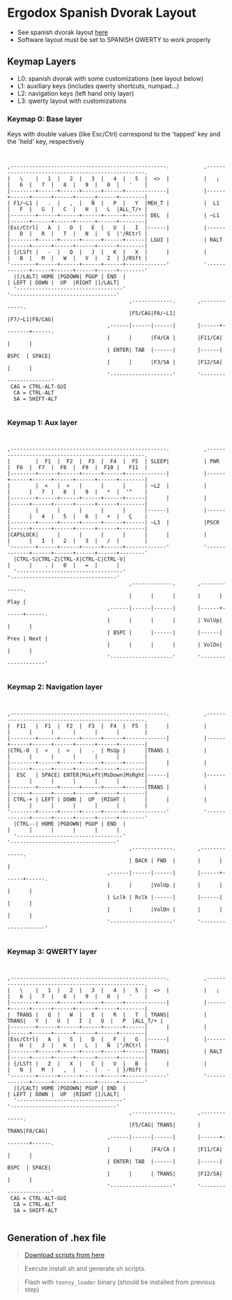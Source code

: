 # Ergodox Spanish Dvorak Layout
 * See spanish dvorak layout [here](http://djelibeibi.unex.es/dvorak/)
 * Software layout must be set to SPANISH QWERTY to work properly

## Keymap Layers
 - L0: spanish dvorak with some customizations (see layout below)
 - L1: auxiliary keys (includes qwerty shortcuts, numpad...)
 - L2: navigation keys (left hand only layer)
 - L3: qwerty layout with customizations


### Keymap 0: Base layer
Keys with double values (like Esc/Ctrl) correspond to the 'tapped' key and the 'held' key, respectively

<pre><code>

,--------------------------------------------------.           ,--------------------------------------------------.
|   \    |   1  |   2  |   3  |   4  |   5  |  <>  |           |   ¡  |   6  |   7  |   8  |   9  |   0  |   '    |
|--------+------+------+------+------+-------------|           |------+------+------+------+------+------+--------|
| F1/~L1 |   .  |   ,  |   Ñ  |   P  |   Y  |MEH_T |           |  L1  |   F  |   G  |   C  |   H  |   L  |ALL_T/+ |
|--------+------+------+------+------+------| DEL  |           | ~L1  |------+------+------+------+------+--------|
|Esc/Ctrl|   A  |   O  |   E  |   U  |   I  |------|           |------|   D  |   R  |   T  |   N  |   S  |'/RCtrl |
|--------+------+------+------+------+------| LGUI |           | RALT |------+------+------+------+------+--------|
| {/LSft |   -  |   Q  |   J  |   K  |   X  |      |           |      |   B  |   M  |   W  |   V  |   Z  | }/RSft |
'--------+------+------+------+------+-------------'           '-------------+------+------+------+------+--------'
  |[/LALT| HOME |PGDOWN| PGUP | END  |                                       | LEFT | DOWN |  UP  |RIGHT |]/LALT|
  '----------------------------------'                                       '----------------------------------'
                                       ,-------------.       ,-------------.
                                       |F5/CAG|F6/~L1|       |F7/~L1|F8/CAG|
                                ,------|------|------|       |------+--------+------.
                                |      |      |F4/CA |       |F11/CA|        |      |
                                | ENTER| TAB  |------|       |------|  BSPC  | SPACE|
                                |      |      |F3/SA |       |F12/SA|        |      |
                                '--------------------'       '----------------------'
 CAG = CTRL-ALT-GUI
  CA = CTRL-ALT
  SA = SHIFT-ALT

</pre></code>

### Keymap 1: Aux layer

<pre><code>

,--------------------------------------------------.           ,--------------------------------------------------.
|        |  F1  |  F2  |  F3  |  F4  |  F5  | SLEEP|           | PWR  |  F6  |  F7  |  F8  |  F9  |  F10 |   F11  |
|--------+------+------+------+------+-------------|           |------+------+------+------+------+------+--------|
|        |  <   |  >   |      |      |      | ~L2  |           |      |      |   7  |   8  |   9  |   *  |  '^    |
|--------+------+------+------+------+------|      |           |      |------+------+------+------+------+--------|
|        |      |      |      |      |      |------|           |------|      |   4  |   5  |   6  |   +  |   Ç    |
|--------+------+------+------+------+------| ~L3  |           |PSCR  |------+------+------+------+------+--------|
|CAPSLOCK|      |      |      |      |      |      |           |      |      |   1  |   2  |   3  |   /  |        |
'--------+------+------+------+------+-------------'           '-------------+------+------+------+------+--------'
  |CTRL-S|CTRL-Z|CTRL-X|CTRL-C|CTRL-V|                                       |      |    . |   0  |   =  |      |
  '----------------------------------'                                       '----------------------------------'
                                       ,-------------.       ,-------------.
                                       |      |      |       |      | Play |
                                ,------|------|------|       |------+------+------.
                                |      |      |      |       | VolUp|      |      |
                                | BSPC |      |------|       |------| Prev | Next |
                                |      |      |      |       | VolDn|      |      |
                                '--------------------'       '--------------------'

</pre></code>

### Keymap 2: Navigation layer

<pre><code>

,--------------------------------------------------.           ,--------------------------------------------------.
|  F11   |  F1  |  F2  |  F3  |  F4  |  F5  |      |           |      |      |      |      |      |      |        |
|--------+------+------+------+------+-------------|           |------+------+------+------+------+------+--------|
|CTRL-0  |  <   |  >   |   .  | MsUp |      |TRANS |           |      |      |      |      |      |      |        |
|--------+------+------+------+------+------|      |           |      |------+------+------+------+------+--------|
|  ESC   | SPACE| ENTER|MsLeft|MsDown|MsRght|------|           |------|      |      |      |      |      |        |
|--------+------+------+------+------+------|TRANS |           |      |------+------+------+------+------+--------|
| CTRL-+ | LEFT | DOWN |  UP  |RIGHT |      |      |           |      |      |      |      |      |      |        |
'--------+------+------+------+------+-------------'           '-------------+------+------+------+------+--------'
  |CTRL--| HOME |PGDOWN| PGUP | END  |                                       |      |      |      |      |      |
  '----------------------------------'                                       '----------------------------------'
                                       ,-------------.       ,-------------.
                                       | BACK | FWD  |       |      |      |
                                ,------|------|------|       |------+------+------.
                                |      |      |VolUp |       |      |      |      |
                                | Lclk | Rclk |------|       |------|      |      |
                                |      |      |VolDn |       |      |      |      |
                                '--------------------'       '--------------------'

</pre></code>

### Keymap 3: QWERTY layer

<pre><code>

,--------------------------------------------------.           ,--------------------------------------------------.
|   \    |   1  |   2  |   3  |   4  |   5  |  <>  |           |   ¡  |   6  |   7  |   8  |   9  |   0  |   '    |
|--------+------+------+------+------+-------------|           |------+------+------+------+------+------+--------|
|  TRANS |   Q  |   W  |   E  |   R  |   T  | TRANS|           | TRANS|   Y  |   U  |   I  |   O  |   P  |ALL_T/+ |
|--------+------+------+------+------+------|      |           |      |------+------+------+------+------+--------|
|Esc/Ctrl|   A  |   S  |   D  |   F  |   G  |------|           |------|   H  |   J  |   K  |   L  |   Ñ  |'/RCtrl |
|--------+------+------+------+------+------| TRANS|           | RALT |------+------+------+------+------+--------|
| {/LSft |   Z  |   X  |   C  |   V  |   B  |      |           |      |   N  |   M  |   ,  |   .  |   -  | }/RSft |
'--------+------+------+------+------+-------------'           '-------------+------+------+------+------+--------'
  |[/LALT| HOME |PGDOWN| PGUP | END  |                                       | LEFT | DOWN |  UP  |RIGHT |]/LALT|
  '----------------------------------'                                       '----------------------------------'
                                       ,-------------.       ,-------------.
                                       |F5/CAG| TRANS|       | TRANS|F8/CAG|
                                ,------|------|------|       |------+--------+------.
                                |      |      |F4/CA |       |F11/CA|        |      |
                                | ENTER| TAB  |------|       |------|  BSPC  | SPACE|
                                |      |      | TRANS|       |F12/SA|        |      |
                                '--------------------'       '----------------------'
 CAG = CTRL-ALT-GUI
  CA = CTRL-ALT
  SA = SHIFT-ALT

</pre></code>


## Generation of .hex file
> [Download scripts from here](https://github.com/johgh/keyboard/tree/master/ergodox)

> Execute install.sh and generate.sh scripts.

> Flash with `teensy_loader` binary (should be installed from previous step)
